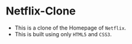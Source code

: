 # Netflix-Clone

- This is a clone of the Homepage of ```Netflix```.
- This is built using only ```HTML5``` and ```CSS3```.
